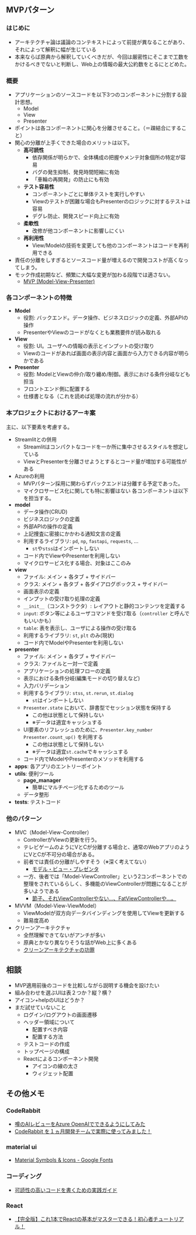 

## MVPパターン
### はじめに
- アーキテクチャ論は議論のコンテキストによって前提が異なることがあり、それによって解釈に幅が生じている
- 本来ならば原典から解釈していくべきだが、今回は厳密性にそこまで工数をかけるべきでないと判断し、Web上の情報の最大公約数をとるにとどめた。

### 概要
- アプリケーションのソースコードを以下3つのコンポーネントに分割する設計思想。
    - Model
    - View
    - Presenter
- ポイントは各コンポーネントに関心を分離させること。（＝疎結合にすること）
- 関心の分離が上手くできた場合のメリットは以下。
    - **高可読性**
        - 依存関係が明らかで、全体構成の把握やメンテ対象個所の特定が容易
        - バグの発生抑制、発見時間短縮に有効
        - 「車輪の再開発」の防止にも有効
    - **テスト容易性**
        - コンポーネントごとに単体テストを実行しやすい
        - Viewのテストが困難な場合もPresenterのロジックに対するテストは容易
        - デグレ防止、開発スピード向上に有効
    - **柔軟性**
        - 改修が他コンポーネントに影響しにくい
    - **再利用性**
        - View/Modelの技術を変更しても他のコンポーネントはコードを再利用できる
- 責任の分離をしすぎるとソースコード量が増えるので開発コストが高くなってしまう。
- モック作成初期など、頻繁に大幅な変更が加わる段階では適さない。
    - [MVP (Model-View-Presenter)](https://www.querier.io/ja/glossary/mvp)

### 各コンポーネントの特徴
- **Model**
    - 役割: バックエンド。データ操作、ビジネスロジックの定義、外部APIの操作
    - PresenterやViewのコードがなくとも業務要件が読み取れる
- **View**
    - 役割: UI。ユーザへの情報の表示とインプットの受け取り
    - Viewのコードがあれば画面の表示内容と画面から入力できる内容が明らかである
- **Presenter**
    - 役割: ModelとViewの仲介/取り纏め/制御。表示における条件分岐なども担当
    - フロントエンド側に配置する
    - 仕様書となる（これを読めば処理の流れが分かる）


### 本プロジェクトにおけるアーキ案
主に、以下要素を考慮する。
- Streamlitとの併用
    - Streamlitはコンパクトなコードを一か所に集中させるスタイルを想定している
    - ViewとPresenterを分離させようとするとコード量が増加する可能性がある
- Azureの利用
    - MVPパターン採用に関わらずバックエンドは分離する予定であった。
    - マイクロサービス化に関しても特に影響はない
各コンポーネントは以下を担当する。
- **model**
    - データ操作(CRUD)
    - ビジネスロジックの定義
    - 外部APIの操作の定義
    - 上記捜査に密接にかかわる通知文言の定義
    - 利用するライブラリ: `pd`, `np`, `fastapi`, `requests`, ...
        - `st`や`stss`はインポートしない
    - コード内でViewやPresenterを利用しない
    - マイクロサービス化する場合、対象はここのみ
- **view**
    - ファイル: メイン + 各タブ + サイドバー
    - クラス: メイン + 各タブ + 各ダイアログボックス + サイドバー
    - 画面表示の定義
    - インプットの受け取り処理の定義
    - `__init__`（コンストラクタ）: レイアウトと静的コンテンツを定義する
    - `input`: ボタン等によるユーザコマンドを受け取る（`controller` と呼んでもいいかも）
    - `table`: 表を表示し、ユーザによる操作の受け取る
    - 利用するライブラリ: `st`, `plt` のみ(現状)
    - コード内でModelやPresenterを利用しない
- **presenter**
    - ファイル: メイン + 各タブ + サイドバー
    - クラス: ファイルと一対一で定義
    - アプリケーションの処理フローの定義
    - 表示における条件分岐(編集モードの切り替えなど)
    - 入力バリデーション
    - 利用するライブラリ: `stss`, `st.rerun`, `st.dialog`
        - `st`はインポートしない
    - `Presenter.state` において、辞書型でセッション状態を保持する
        - この他は状態として保持しない
        - ※データは適宜キャッシュする
    - UI要素のリフレッシュのために、`Presenter.key_number` `Presenter.count_up()` を利用する
        - この他は状態として保持しない
        - ※データは適宜`st.cache`でキャッシュする
    - コード内でModelやPresenterのメソッドを利用する
- **apps**: 各アプリのエントリーポイント
- **utils**: 便利ツール
    - **page_manager**
        - 簡単にマルチページ化するためのツール
    - データ整形
- **tests**: テストコード


### 他のパターン
- MVC（Model-View-Controller）
    - ControllerがViewの更新を行う。
    - テレビゲームのようにVとCが分離する場合と、通常のWebアプリのようにVとCが不可分の場合がある。
    - 前者では責任の分離がしやすそう（※深く考えてない）
        - [モデル・ビュー・プレゼンタ](https://zenn.dev/twugo/books/21cb3a6515e7b8/viewer/57bd76)
    - 一方、後者では「Model-ViewController」という2コンポーネントでの整理をされているらしく、多機能のViewControllerが問題になることが多いようである
        - [節子、それViewControllerやない...、FatViewControllerや...。](https://www.slideshare.net/slideshow/viewcontrollerfatviewcontroller-79796852/79796852)
- MVVM（Model-View-ViewModel）
    - ViewModelが双方向データバインディングを使用してViewを更新する
    - 難易度高め
- クリーンアーキテクチャ
    - 全然理解できてないがアンチが多い
    - 原典とかなり異なりそうな話がWeb上に多くある
    - [クリーンアーキテクチャの功罪](https://zenn.dev/adwd/articles/5d4a89262f4fc5)



## 相談
- MVP適用前後のコードを比較しながら説明する機会を設けたい
- 組み合わせを選ぶUIは表２つか？縦？横？
- アイコン+helpのUIはどうか？
- まだ試せていないこと
    - ログイン/ログアウトの画面遷移
    - ヘッダー領域について
        - 配置すべき内容
        - 配置する方法
    - テストコードの作成
    - トップページの構成
    - Reactによるコンポーネント開発
        - アイコンの線の太さ
        - ウィジェット配置



## その他メモ
### CodeRabbit
- [噂のAIレビューをAzure OpenAIでできるようにしてみた](https://zenn.dev/wisteria30/articles/0930e6318aff58)
- [CodeRabbit を１ヵ月開発チームで実際に使ってみました！](https://zenn.dev/lovegraph/articles/48a3b7288299a2)

### material ui
- [Material Symbols & Icons - Google Fonts](https://fonts.google.com/icons)

### コーディング
- [可読性の高いコードを書くための実践ガイド](https://qiita.com/nucomiya/items/54d716729ffa47312f0d)

### React
- [【完全版】これ1本でReactの基本がマスターできる！初心者チュートリアル！](https://qiita.com/Sicut_study/items/d520f9a858506b81e874)


